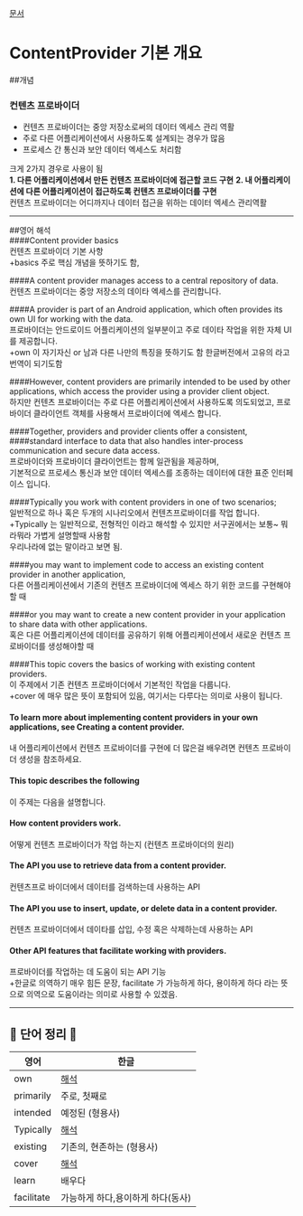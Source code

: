 [문서](https://developer.android.com/guide/topics/providers/content-provider-basics?hl=en)    
    
# ContentProvider 기본 개요    
   
##개념   
   
### 컨텐츠 프로바이더   
   
- 컨텐츠 프로바이더는 중앙 저장소로써의 데이터 엑세스 관리 역활   
- 주로 다른 어플리케이션에서 사용하도록 설계되는 경우가 많음   
- 프로세스 간 통신과 보안 데이터 엑세스도 처리함   
   
크게 2가지 경우로 사용이 됨   
**1. 다른 어플리케이션에서 만든 컨텐츠 프로바이더에 접근할 코드 구현**
**2. 내 어플리케이션에 다른 어플리케이션이 접근하도록 컨텐츠 프로바이더를 구현**   
컨텐츠 프로바이더는 어디까지나 데이터 접근을 위하는 데이터 엑세스 관리역활   
   
-------------------------------------------------   
##영어 해석   
####Content provider basics   
컨텐츠 프로바이더 기본 사항   
+basics 주로 핵심 개념을 뜻하기도 함,   
   
####A content provider manages access to a central repository of data.   
컨텐츠 프로바이더는 중앙 저장소의 데이타 엑세스를 관리합니다.   
   
####A provider is part of an Android application, which often provides its own UI for working with the data.   
프로바이더는 안드로이드 어플리케이션의 일부분이고 주로 데이타 작업을 위한 자체 UI를 제공합니다.   
+own 이 자기자신 or 남과 다른 나만의 특징을 뜻하기도 함 한글버전에서 고유의 라고 번역이 되기도함   
   
####However, content providers are primarily intended to be used by other applications, which access the provider using a provider client object.  
하지만 컨텐츠 프로바이더는 주로 다른 어플리케이션에서 사용하도록 의도되었고, 프로바이더 클라이언트 객체를 사용해서 프로바이더에 엑세스 합니다.   
    
####Together, providers and provider clients offer a consistent,    
####standard interface to data that also handles inter-process communication and secure data access.   
프로바이더와 프로바이더 클라이언트는 함께 일관됨을 제공하며,   
기본적으로 프로세스 통신과 보안 데이터 엑세스를 조종하는 데이터에 대한 표준 인터페이스 입니다.    
   
####Typically you work with content providers in one of two scenarios;   
일반적으로 하나 혹은 두개의 시나리오에서 컨텐츠프로바이더를 작업 합니다.   
+Typically 는 일반적으로, 전형적인 이라고 해석할 수 있지만 서구권에서는 보통~ 뭐라뭐라 가볍게 설명할때 사용함    
우리나라에 없는 말이라고 보면 됨.   
   
####you may want to implement code to access an existing content provider in another application,   
다른 어플리케이션에서 기존의 컨텐츠 프로바이더에 엑세스 하기 위한 코드를 구현해야할 때   
    
####or you may want to create a new content provider in your application to share data with other applications.  
혹은 다른 어플리케이션에 데이터를 공유하기 위해 어플리케이션에서 새로운 컨텐츠 프로바이더를 생성해야할 때    
   
####This topic covers the basics of working with existing content providers.   
이 주제에서 기존 컨텐츠 프로바이더에서 기본적인 작업을 다룹니다.   
+cover 에 매우 많은 뜻이 포함되어 있음, 여기서는 다루다는 의미로 사용이 됩니다.   
   
#### To learn more about implementing content providers in your own applications, see Creating a content provider.   
내 어플리케이션에서 컨텐츠 프로바이더를 구현에 더 많은걸 배우려면 컨텐츠 프로바이더 생성을 참조하세요.   
   
#### This topic describes the following   
이 주제는 다음을 설명합니다.   

#### How content providers work.   
어떻게 컨텐츠 프로바이더가 작업 하는지 (컨텐츠 프로바이더의 원리)   
   
#### The API you use to retrieve data from a content provider.   
컨텐츠프로 바이더에서 데이터를 검색하는데 사용하는 API   
   
#### The API you use to insert, update, or delete data in a content provider.   
컨텐츠 프로바이더에서 데이타를 삽입, 수정 혹은 삭제하는데 사용하는 API   
   
#### Other API features that facilitate working with providers.   
프로바이더를 작업하는 데 도움이 되는 API 기능   
+한글로 의역하기 매우 힘든 문장, facilitate 가 가능하게 하다, 용이하게 하다 라는 뜻으로 의역으로 도움이라는 의미로 사용할 수 있겠음.   



-----------------------------------
   
## 📗 단어 정리 📘   
   
|영어|한글|
|---|---|
|own|[해석](http://aha-dic.com/View.asp?Word=own)|
|primarily|주로, 첫째로|
|intended|예정된 (형용사)|
|Typically|[해석](https://m.blog.naver.com/doctorkey99/221083168548)|
|existing| 기존의, 현존하는 (형용사)|
|cover|[해석](https://engoo.co.kr/app/words/word/cover/zga0ELstQmCjlQAAAABteg)|
|learn|배우다|
|facilitate|가능하게 하다,용이하게 하다(동사)|


